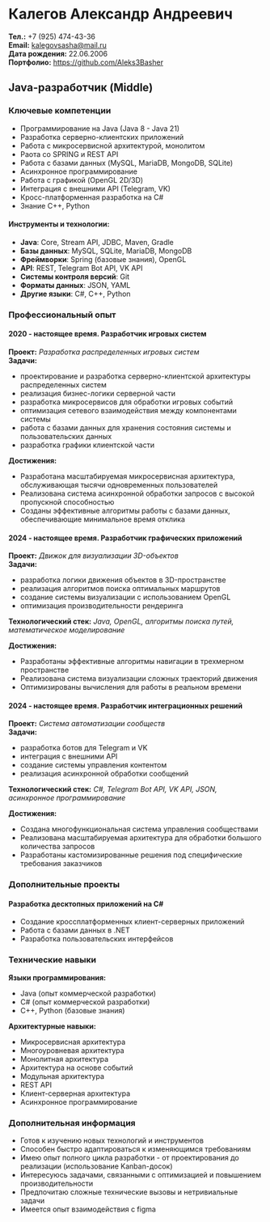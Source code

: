 # Калегов Александр Андреевич

**Тел.:** +7 (925) 474-43-36  
**Email:** kalegovsasha@mail.ru  
**Дата рождения:** 22.06.2006  
**Портфолио:** https://github.com/Aleks3Basher

## Java-разработчик (Middle)

### Ключевые компетенции
* Программирование на Java (Java 8 - Java 21)
* Разработка серверно-клиентских приложений
* Работа с микросервисной архитектурой, монолитом
* Раота со SPRING и REST API
* Работа с базами данных (MySQL, MariaDB, MongoDB, SQLite)
* Асинхронное программирование
* Работа с графикой (OpenGL 2D/3D)
* Интеграция с внешними API (Telegram, VK)
* Кросс-платформенная разработка на C#
* Знание C++, Python

#### Инструменты и технологии:
* **Java**: Core, Stream API, JDBC, Maven, Gradle
* **Базы данных**: MySQL, SQLite, MariaDB, MongoDB
* **Фреймворки**: Spring (базовые знания), OpenGL
* **API**: REST, Telegram Bot API, VK API
* **Системы контроля версий**: Git
* **Форматы данных**: JSON, YAML
* **Другие языки**: C#, C++, Python

### Профессиональный опыт

#### 2020 - настоящее время. **Разработчик игровых систем**
**Проект:** *Разработка распределенных игровых систем*  
**Задачи:** 
* проектирование и разработка серверно-клиентской архитектуры распределенных систем
* реализация бизнес-логики серверной части
* разработка микросервисов для обработки игровых событий
* оптимизация сетевого взаимодействия между компонентами системы
* работа с базами данных для хранения состояния системы и пользовательских данных
* разработка графики клиентской части

**Достижения:**
* Разработана масштабируемая микросервисная архитектура, обслуживающая тысячи одновременных пользователей
* Реализована система асинхронной обработки запросов с высокой пропускной способностью
* Созданы эффективные алгоритмы работы с базами данных, обеспечивающие минимальное время отклика

#### 2024 - настоящее время. **Разработчик графических приложений**
**Проект:** *Движок для визуализации 3D-объектов*  
**Задачи:**
* разработка логики движения объектов в 3D-пространстве
* реализация алгоритмов поиска оптимальных маршрутов
* создание системы визуализации с использованием OpenGL
* оптимизация производительности рендеринга

**Технологический стек:** *Java, OpenGL, алгоритмы поиска путей, математическое моделирование*

**Достижения:**
* Разработаны эффективные алгоритмы навигации в трехмерном пространстве
* Реализована система визуализации сложных траекторий движения
* Оптимизированы вычисления для работы в реальном времени

#### 2024 - настоящее время. **Разработчик интеграционных решений**
**Проект:** *Система автоматизации сообществ*  
**Задачи:**
* разработка ботов для Telegram и VK
* интеграция с внешними API
* создание системы управления контентом
* реализация асинхронной обработки сообщений

**Технологический стек:** *C#, Telegram Bot API, VK API, JSON, асинхронное программирование*

**Достижения:**
* Создана многофункциональная система управления сообществами
* Реализована масштабируемая архитектура для обработки большого количества запросов
* Разработаны кастомизированные решения под специфические требования заказчиков

### Дополнительные проекты

#### **Разработка десктопных приложений на C#**
* Создание кроссплатформенных клиент-серверных приложений
* Работа с базами данных в .NET
* Разработка пользовательских интерфейсов

### Технические навыки

**Языки программирования:**
* Java (опыт коммерческой разработки)
* C# (опыт коммерческой разработки)
* C++, Python (базовые знания)

**Архитектурные навыки:**
* Микросервисная архитектура
* Многоуровневая архитектура
* Монолитная архитектура
* Архитектура на основе событий
* Модульная архитектура
* REST API
* Клиент-серверная архитектура
* Асинхронное программирование

### Дополнительная информация

* Готов к изучению новых технологий и инструментов
* Способен быстро адаптироваться к изменяющимся требованиям
* Имею опыт полного цикла разработки - от проектирования до реализации (использование Kanban-досок)
* Интересуюсь задачами, связанными с оптимизацией и повышением производительности
* Предпочитаю сложные технические вызовы и нетривиальные задачи
* Имеется опыт взаимодействия с figma
